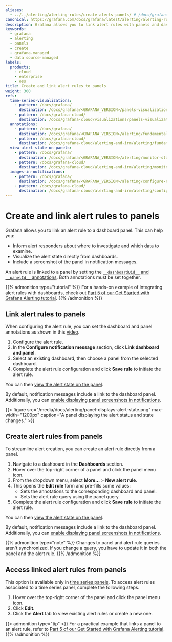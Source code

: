 ```yaml
---
aliases:
  - ../../alerting/alerting-rules/create-alerts-panels/ # /docs/grafana/<GRAFANA_VERSION>/alerting/alerting-rules/create-alerts-panels/
canonical: https://grafana.com/docs/grafana/latest/alerting/alerting-rules/link-alert-rules-to-panels/
description: Grafana allows you to link alert rules with panels and dashboards. This helps connect alerts with an existing dashboard and informs alert responders on where to investigate.
keywords:
  - grafana
  - alerting
  - panels
  - create
  - grafana-managed
  - data source-managed
labels:
  products:
    - cloud
    - enterprise
    - oss
title: Create and link alert rules to panels
weight: 300
refs:
  time-series-visualizations:
    - pattern: /docs/grafana/
      destination: /docs/grafana/<GRAFANA_VERSION>/panels-visualizations/visualizations/time-series/
    - pattern: /docs/grafana-cloud/
      destination: /docs/grafana-cloud/visualizations/panels-visualizations/visualizations/time-series/
  annotations:
    - pattern: /docs/grafana/
      destination: /docs/grafana/<GRAFANA_VERSION>/alerting/fundamentals/alert-rules/annotation-label/#annotations
    - pattern: /docs/grafana-cloud/
      destination: /docs/grafana-cloud/alerting-and-irm/alerting/fundamentals/alert-rules/annotation-label/#annotations
  view-alert-state-on-panels:
    - pattern: /docs/grafana/
      destination: /docs/grafana/<GRAFANA_VERSION>/alerting/monitor-status/view-alert-state/#view-alert-state-on-panels
    - pattern: /docs/grafana-cloud/
      destination: /docs/grafana-cloud/alerting-and-irm/alerting/monitor-status/view-alert-state/#view-alert-state-on-panels
  images-in-notifications:
    - pattern: /docs/grafana/
      destination: /docs/grafana/<GRAFANA_VERSION>/alerting/configure-notifications/template-notifications/images-in-notifications/
    - pattern: /docs/grafana-cloud/
      destination: /docs/grafana-cloud/alerting-and-irm/alerting/configure-notifications/template-notifications/images-in-notifications/
---
```


# Create and link alert rules to panels

Grafana allows you to link an alert rule to a dashboard panel. This can help you:

- Inform alert responders about where to investigate and which data to examine.
- Visualize the alert state directly from dashboards.
- Include a screenshot of the panel in notification messages.

An alert rule is linked to a panel by setting the [`__dashboardUid__` and `__panelId__` annotations](ref:annotations). Both annotations must be set together.

{{% admonition type="tutorial" %}}
For a hands-on example of integrating alert rules with dashboards, check out [Part 5 of our Get Started with Grafana Alerting tutorial](http://www.grafana.com/tutorials/alerting-get-started-pt5/).
{{% /admonition %}}

## Link alert rules to panels

When configuring the alert rule, you can set the dashboard and panel annotations as shown in this [video](https://youtu.be/ClLp-iSoaSY?si=qKWnvSVaQuvYcuw9&t=170).

1. Configure the alert rule.
1. In the **Configure notification message** section, click **Link dashboard and panel**.
1. Select an existing dashboard, then choose a panel from the selected dashboard.
1. Complete the alert rule configuration and click **Save rule** to initiate the alert rule.

You can then [view the alert state on the panel](ref:view-alert-state-on-panels).

By default, notification messages include a link to the dashboard panel. Additionally, you can [enable displaying panel screenshots in notifications](ref:images-in-notifications).

{{< figure src="/media/docs/alerting/panel-displays-alert-state.png" max-width="1200px" caption="A panel displaying the alert status and state changes." >}}

## Create alert rules from panels

To streamline alert creation, you can create an alert rule directly from a panel.

1. Navigate to a dashboard in the **Dashboards** section.
1. Hover over the top-right corner of a panel and click the panel menu icon.
1. From the dropdown menu, select **More...** > **New alert rule**.
1. This opens the **Edit rule** form and pre-fills some values:
   - Sets the annotations to the corresponding dashboard and panel.
   - Sets the alert rule query using the panel query.
1. Complete the alert rule configuration and click **Save rule** to initiate the alert rule.

You can then [view the alert state on the panel](ref:view-alert-state-on-panels).

By default, notification messages include a link to the dashboard panel. Additionally, you can [enable displaying panel screenshots in notifications](ref:images-in-notifications).

{{% admonition type="note" %}}
Changes to panel and alert rule queries aren't synchronized. If you change a query, you have to update it in both the panel and the alert rule.
{{% /admonition %}}

## Access linked alert rules from panels

This option is available only in [time series panels](ref:time-series-visualizations). To access alert rules associated to a time series panel, complete the following steps.

1. Hover over the top-right corner of the panel and click the panel menu icon.
1. Click **Edit**.
1. Click the **Alert** tab to view existing alert rules or create a new one.

{{< admonition type="tip" >}}
For a practical example that links a panel to an alert rule, refer to [Part 5 of our Get Started with Grafana Alerting tutorial](http://www.grafana.com/tutorials/alerting-get-started-pt5/).
{{% /admonition %}}
